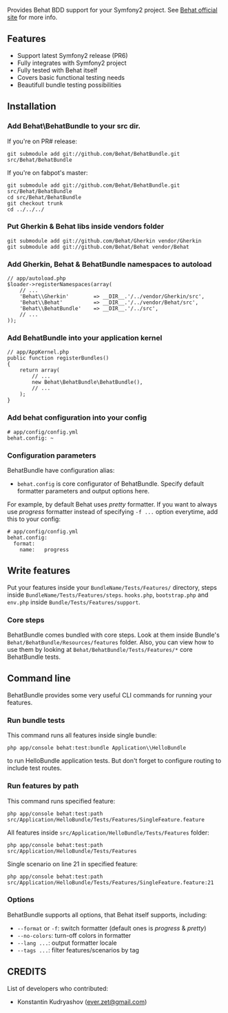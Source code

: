 Provides Behat BDD support for your Symfony2 project.
See [Behat official site](http://behat.org) for more info.

## Features

- Support latest Symfony2 release (PR6)
- Fully integrates with Symfony2 project
- Fully tested with Behat itself
- Covers basic functional testing needs
- Beautifull bundle testing possibilities

## Installation

### Add Behat\BehatBundle to your src dir.

If you're on PR# release:

    git submodule add git://github.com/Behat/BehatBundle.git src/Behat/BehatBundle

If you're on fabpot's master:

    git submodule add git://github.com/Behat/BehatBundle.git src/Behat/BehatBundle
    cd src/Behat/BehatBundle
    git checkout trunk
    cd ../../../

### Put Gherkin & Behat libs inside vendors folder

    git submodule add git://github.com/Behat/Gherkin vendor/Gherkin
    git submodule add git://github.com/Behat/Behat vendor/Behat

### Add Gherkin, Behat & BehatBundle namespaces to autoload

    // app/autoload.php
    $loader->registerNamespaces(array(
        // ...
        'Behat\\Gherkin'        => __DIR__.'/../vendor/Gherkin/src',
        'Behat\\Behat'          => __DIR__.'/../vendor/Behat/src',
        'Behat\\BehatBundle'    => __DIR__.'/../src',
        // ...
    ));

### Add BehatBundle into your application kernel

    // app/AppKernel.php
    public function registerBundles()
    {
        return array(
            // ...
            new Behat\BehatBundle\BehatBundle(),
            // ...
        );
    }

### Add behat configuration into your config

    # app/config/config.yml
    behat.config: ~

### Configuration parameters

BehatBundle have configuration alias:

- `behat.config` is core configurator of BehatBundle. Specify default formatter parameters and output options here.

For example, by default Behat uses *pretty* formatter. If you want to always use *progress* formatter instead of
specifying `-f ...` option everytime, add this to your config:

    # app/config/config.yml
    behat.config:
      format:
        name:   progress

## Write features

Put your features inside your `BundleName/Tests/Features/` directory, steps inside `BundleName/Tests/Features/steps`.
`hooks.php`, `bootstrap.php` and `env.php` inside `Bundle/Tests/Features/support`.

### Core steps

BehatBundle comes bundled with core steps. Look at them inside Bundle's `Behat/BehatBundle/Resources/features` folder. Also, you can view how to use them by looking at `Behat/BehatBundle/Tests/Features/*` core BehatBundle tests.

## Command line

BehatBundle provides some very useful CLI commands for running your features.

### Run bundle tests

This command runs all features inside single bundle:

    php app/console behat:test:bundle Application\\HelloBundle

to run HelloBundle application tests. But don't forget to configure routing to include test routes.

### Run features by path

This command runs specified feature:

    php app/console behat:test:path src/Application/HelloBundle/Tests/Features/SingleFeature.feature

All features inside `src/Application/HelloBundle/Tests/Features` folder:

    php app/console behat:test:path src/Application/HelloBundle/Tests/Features

Single scenario on line 21 in specified feature:

    php app/console behat:test:path src/Application/HelloBundle/Tests/Features/SingleFeature.feature:21

### Options

BehatBundle supports all options, that Behat itself supports, including:

- `--format` or `-f`: switch formatter (default ones is *progress* & *pretty*)
- `--no-colors`: turn-off colors in formatter
- `--lang ...`: output formatter locale
- `--tags ...`: filter features/scenarios by tag

## CREDITS

List of developers who contributed:

- Konstantin Kudryashov (ever.zet@gmail.com)
